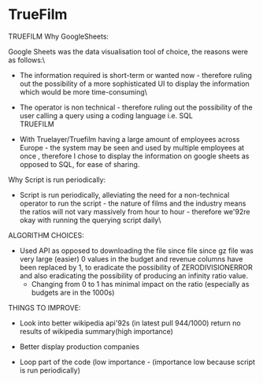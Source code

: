 # TrueFilm
TRUEFILM
Why GoogleSheets:

Google Sheets was the data visualisation tool of choice, the reasons were as follows:\

- The information required is short-term or wanted now  - therefore ruling out the possibility of a more sophisticated UI to display the information which would be more time-consuming\

- The operator is non technical - therefore ruling out the possibility of the user calling a query using a coding language i.e. SQL\
TRUEFILM

- With Truelayer/Truefilm having a large amount of employees across Europe - the system may be seen and used by multiple employees at once , therefore I chose to display the information on google sheets as opposed to SQL, for ease of sharing.

Why Script is run periodically:

- Script is run periodically, alleviating the need for a non-technical operator to run the script - the nature of films and the industry means the ratios will not vary massively from hour to hour - therefore we\'92re okay with running the querying script daily\


ALGORITHM CHOICES:

- Used API as opposed to downloading the file since file since gz file was very large (easier) 0 values  in the budget and revenue columns have been replaced by 1, to eradicate the possibility of ZERODIVISIONERROR  and also eradicating the possibility of producing an infinity ratio value.
	- Changing from 0 to 1 has minimal impact on the ratio (especially as budgets are in the 1000s)

THINGS TO IMPROVE:

- Look into better wikipedia api\'92s (in latest pull 944/1000) return no results of wikipedia summary(high importance)

- Better display production companies 

- Loop part of the code (low importance  - (importance low because script is run periodically)
